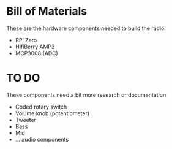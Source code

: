 # Bill of Materials

These are the hardware components needed to build the radio:

- RPi Zero
- HifiBerry AMP2
- MCP3008 (ADC)

# TO DO

These components need a bit more research or documentation

- Coded rotary switch
- Volume knob (potentiometer)
- Tweeter
- Bass
- Mid
- ... audio components
